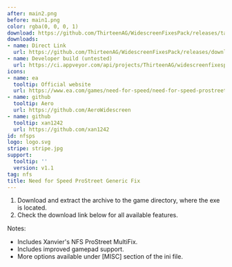 ```yaml
---
after: main2.png
before: main1.png
color: rgba(0, 0, 0, 1)
download: https://github.com/ThirteenAG/WidescreenFixesPack/releases/tag/nfsps
downloads:
- name: Direct Link
  url: https://github.com/ThirteenAG/WidescreenFixesPack/releases/download/nfsps/NFSProStreet.GenericFix.zip
- name: Developer build (untested)
  url: https://ci.appveyor.com/api/projects/ThirteenAG/widescreenfixespack/artifacts/NFSProStreet.GenericFix.zip?branch=master
icons:
- name: ea
  tooltip: Official website
  url: https://www.ea.com/games/need-for-speed/need-for-speed-prostreet
- name: github
  tooltip: Aero
  url: https://github.com/AeroWidescreen
- name: github
  tooltip: xan1242
  url: https://github.com/xan1242
id: nfsps
logo: logo.svg
stripe: stripe.jpg
support:
  tooltip: ''
  version: v1.1
tag: nfs
title: Need for Speed ProStreet Generic Fix
---
```


1. Download and extract the archive to the game directory, where the exe is located.
2. Check the download link below for all available features.

Notes:

* Includes Xanvier's NFS ProStreet MultiFix.
* Includes improved gamepad support.
* More options available under [MISC] section of the ini file.
